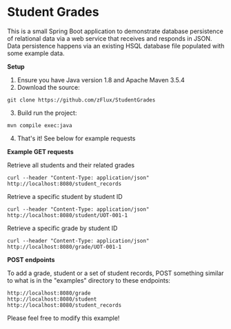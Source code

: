 # Student Grades
This is a small Spring Boot application to demonstrate database persistence of relational 
data via a web service that receives and responds in JSON. Data persistence happens via 
an existing HSQL database file populated with some example data.

**Setup**

1. Ensure you have Java version 1.8 and Apache Maven 3.5.4 
2. Download the source: 
```
git clone https://github.com/zFlux/StudentGrades
```
3. Build run the project: 
```
mvn compile exec:java
```
4. That's it! See below for example requests


**Example GET requests**

Retrieve all students and their related grades

```
curl --header "Content-Type: application/json" http://localhost:8080/student_records
```
Retrieve a specific student by student ID

```
curl --header "Content-Type: application/json" http://localhost:8080/student/UOT-001-1
```

Retrieve a specific grade by student ID

```
curl --header "Content-Type: application/json" http://localhost:8080/grade/UOT-001-1
```

**POST endpoints**

To add a grade, student or a set of student records, POST something similar to what is in the "examples" directory 
to these endpoints: 

```
http://localhost:8080/grade
http://localhost:8080/student
http://localhost:8080/student_records
```

Please feel free to modify this example!
